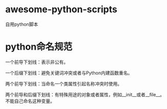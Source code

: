 # awesome-python-scripts

自用python脚本

# python命名规范

一个前导下划线：表示非公有。

一个后缀下划线：避免关键词冲突或者与Python内建函数重名。

两个前导下划线：当命名一个类属性引起名称冲突时使用。

两个前导和后缀下划线：有特殊用途的对象或者属性，例如__init__或者__file__。不能自己命名这种变量。